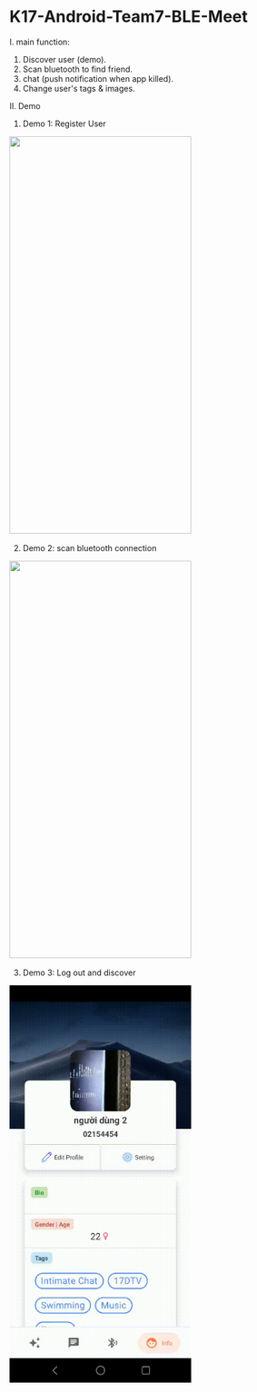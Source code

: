 # K17-Android-Team7-BLE-Meet
I. main function:
  1. Discover user (demo).
  2. Scan bluetooth to find friend.
  3. chat (push notification when app killed).
  4. Change user's tags & images.

II. Demo
1. Demo 1: Register User
<img src="demo/demo1.gif" width="320" height="700"/> 

2. Demo 2: scan bluetooth connection
<img src="demo/demo2.gif" width="320" height="700"/>

3. Demo 3: Log out and discover
<img src="demo/demo3.gif" width="320" height="700"/> 
